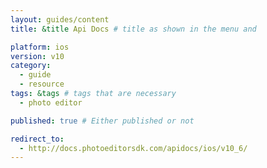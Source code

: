 ```yaml
---
layout: guides/content
title: &title Api Docs # title as shown in the menu and

platform: ios
version: v10
category:
  - guide
  - resource
tags: &tags # tags that are necessary
  - photo editor

published: true # Either published or not

redirect_to:
  - http://docs.photoeditorsdk.com/apidocs/ios/v10_6/
---
```

